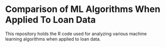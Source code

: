 # Comparison of ML Algorithms When Applied To Loan Data
This repository holds the R code used for analyzing various machine learning algorithms when applied to loan data.
